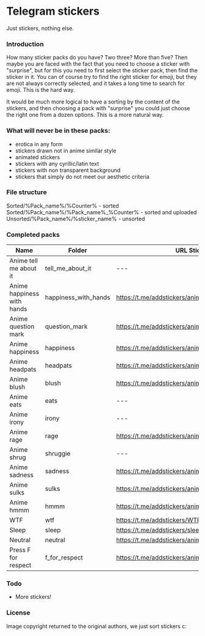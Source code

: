 # Telegram stickers
Just stickers, nothing else.

### Introduction
How many sticker packs do you have?  Two three?  More than five?  Then maybe you are faced with the fact that you need to choose a sticker with "surprise", but for this you need to first select the sticker pack, then find the sticker in it.  You can of course try to find the right sticker for emoji, but they are not always correctly selected, and it takes a long time to search for emoji.  This is the hard way.

It would be much more logical to have a sorting by the content of the stickers, and then choosing a pack with "surprise" you could just choose the right one from a dozen options.  This is a more natural way.

### What will never be in these packs:
* erotica in any form
* stickers drawn not in anime similar style
* animated stickers
* stickers with any cyrillic/latin text 
* stickers with non transparent background
* stickers that simply do not meet our aesthetic criteria

### File structure

Sorted/%Pack_name%/%Counter%              -  sorted
Sorted/%Pack_name%/%Pack_name%_%Counter%  -  sorted and uploaded
Unsorted/%Pack_name%/%sticker_name%       -  unsorted

### Completed packs
| Name                       | Folder               | URL Stickers                                        |
| ------                     | ------               | ------                                              |
| Anime tell me about it     | tell_me_about_it     | ---                                                 |
| Anime happiness with hands | happiness_with_hands | https://t.me/addstickers/anime_happiness_with_hands |
| Anime question mark        | question_mark        | https://t.me/addstickers/anime_question_mark        |
| Anime happiness            | happiness            | https://t.me/addstickers/anime_happiness            |
| Anime headpats             | headpats             | https://t.me/addstickers/anime_headpats             |
| Anime blush                | blush                | https://t.me/addstickers/anime_blush                |
| Anime eats                 | eats                 | ---                                                 |
| Anime irony                | irony                | ---                                                 |
| Anime rage                 | rage                 | https://t.me/addstickers/anime_rage                 |
| Anime shrug                | shruggie             | ---                                                 |
| Anime sadness              | sadness              | https://t.me/addstickers/anime_sadness              |
| Anime sulks                | sulks                | https://t.me/addstickers/anime_sulks                |
| Anime hmmm                 | hmmm                 | https://t.me/addstickers/anime_hmmm                 |
| WTF                        | wtf                  | https://t.me/addstickers/WTF_anime_reaction         |
| Sleep                      | sleep                | https://t.me/addstickers/sleep_anime_reaction       |
| Neutral                    | neutral              | https://t.me/addstickers/anime_neutral_reaction     |
| Press F for respect        | f_for_respect        | https://t.me/addstickers/anime_f_for_respect        |

### Todo
 - More stickers!

### License
Image copyright returned to the original authors, we just sort stickers c:
